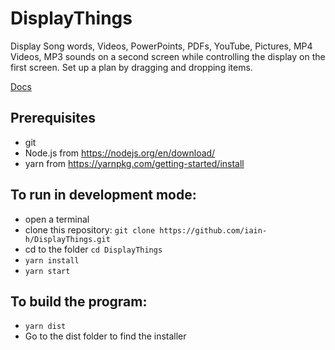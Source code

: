 # DisplayThings

Display Song words, Videos, PowerPoints, PDFs, YouTube, Pictures, MP4 Videos, MP3 sounds on a second screen while controlling the display on the first screen. Set up a plan by dragging and dropping items. 

[Docs](https://iain-h.github.io/DisplayThings/)


## Prerequisites
- git
- Node.js from https://nodejs.org/en/download/
- yarn from https://yarnpkg.com/getting-started/install

## To run in development mode:
- open a terminal
- clone this repository:
`git clone https://github.com/iain-h/DisplayThings.git`
- cd to the folder `cd DisplayThings`
- `yarn install`
- `yarn start`

## To build the program:
- `yarn dist`
- Go to the dist folder to find the installer
